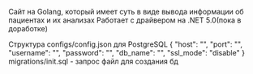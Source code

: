 Сайт на Golang, который имеет суть в виде вывода информации об пациентах и их анализах
Работает с драйвером на .NET 5.0(пока в доработке) 




Структура configs/config.json для PostgreSQL
{
    "host": "",
    "port": "",
    "username": "",
    "password": "",
    "db_name": "",
    "ssl_mode": "disable"
}
migrations/init.sql - запрос файл для создания бд


